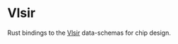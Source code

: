 
# Vlsir 

Rust bindings to the [Vlsir](https://github.com/dan-fritchman/Vlsir) data-schemas for chip design. 
